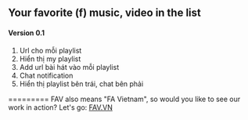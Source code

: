 Your favorite (f) music, video in the list
------
#### Version 0.1

1. Url cho mỗi playlist 
2. Hiển thị my playlist
3. Add url bài hát vào mỗi playlist
4. Chat notification 
5. Hiển thị playlist bên trái, chat bên phải

=========
FAV also means "FA Vietnam", so would you like to see our work in action? Let's go: [FAV.VN](http://fav.vn)